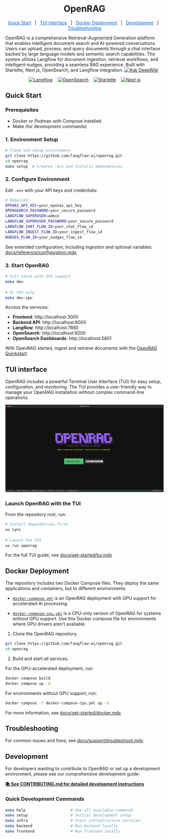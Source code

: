 <div align="center">

# OpenRAG

</div>
<div align="center">
  <a href="#quick-start" style="color: #0366d6;">Quick Start</a> &nbsp;&nbsp;|&nbsp;&nbsp;
  <a href="#tui-interface" style="color: #0366d6;">TUI Interface</a> &nbsp;&nbsp;|&nbsp;&nbsp;
  <a href="#docker-deployment" style="color: #0366d6;">Docker Deployment</a> &nbsp;&nbsp;|&nbsp;&nbsp;
  <a href="#development" style="color: #0366d6;">Development</a> &nbsp;&nbsp;|&nbsp;&nbsp;
  <a href="#troubleshooting" style="color: #0366d6;">Troubleshooting</a>
</div>


OpenRAG is a comprehensive Retrieval-Augmented Generation platform that enables intelligent document search and AI-powered conversations. Users can upload, process, and query documents through a chat interface backed by large language models and semantic search capabilities. The system utilizes Langflow for document ingestion, retrieval workflows, and intelligent nudges, providing a seamless RAG experience. Built with Starlette, Next.js, OpenSearch, and Langflow integration. [![Ask DeepWiki](https://deepwiki.com/badge.svg)](https://deepwiki.com/phact/openrag)


<div align="center">
  <a href="https://github.com/langflow-ai/langflow"><img src="https://img.shields.io/badge/Langflow-1C1C1E?style=flat&logo=langflow" alt="Langflow"></a>
  &nbsp;&nbsp;
  <a href="https://github.com/opensearch-project/OpenSearch"><img src="https://img.shields.io/badge/OpenSearch-005EB8?style=flat&logo=opensearch&logoColor=white" alt="OpenSearch"></a>
  &nbsp;&nbsp;
  <a href="https://github.com/encode/starlette"><img src="https://img.shields.io/badge/Starlette-009639?style=flat&logo=fastapi&logoColor=white" alt="Starlette"></a>
  &nbsp;&nbsp;
  <a href="https://github.com/vercel/next.js"><img src="https://img.shields.io/badge/Next.js-000000?style=flat&logo=next.js&logoColor=white" alt="Next.js"></a>

</div>

## Quick Start

### Prerequisites

- Docker or Podman with Compose installed
- Make (for development commands)

### 1. Environment Setup

```bash
# Clone and setup environment
git clone https://github.com/langflow-ai/openrag.git
cd openrag
make setup  # Creates .env and installs dependencies
```

### 2. Configure Environment

Edit `.env` with your API keys and credentials:

```bash
# Required
OPENAI_API_KEY=your_openai_api_key
OPENSEARCH_PASSWORD=your_secure_password
LANGFLOW_SUPERUSER=admin
LANGFLOW_SUPERUSER_PASSWORD=your_secure_password
LANGFLOW_CHAT_FLOW_ID=your_chat_flow_id
LANGFLOW_INGEST_FLOW_ID=your_ingest_flow_id
NUDGES_FLOW_ID=your_nudges_flow_id
```
See extended configuration, including ingestion and optional variables: [docs/reference/configuration.mdx](docs/docs/reference/configuration.mdx)

### 3. Start OpenRAG

```bash
# Full stack with GPU support
make dev

# Or CPU only
make dev-cpu
```

Access the services:
- **Frontend**: http://localhost:3000
- **Backend API**: http://localhost:8000
- **Langflow**: http://localhost:7860
- **OpenSearch**: http://localhost:9200
- **OpenSearch Dashboards**: http://localhost:5601

With OpenRAG started, ingest and retrieve documents with the [OpenRAG Quickstart](/docs/get-started/quickstart.mdx).

## TUI interface

OpenRAG includes a powerful Terminal User Interface (TUI) for easy setup, configuration, and monitoring. The TUI provides a user-friendly way to manage your OpenRAG installation without complex command-line operations.

![OpenRAG TUI Interface](assets/OpenRAG_TUI_2025-09-10T13_04_11_757637.svg)

### Launch OpenRAG with the TUI

From the repository root, run:

```bash
# Install dependencies first
uv sync

# Launch the TUI
uv run openrag
```

For the full TUI guide, see [docs/get-started/tui.mdx](docs/docs/get-started/tui.mdx)

## Docker Deployment

The repository includes two Docker Compose files.
They deploy the same applications and containers, but to different environments.

- [`docker-compose.yml`](https://github.com/langflow-ai/openrag/blob/main/docker-compose.yml) is an OpenRAG deployment with GPU support for accelerated AI processing.

- [`docker-compose-cpu.yml`](https://github.com/langflow-ai/openrag/blob/main/docker-compose-cpu.yml) is a CPU-only version of OpenRAG for systems without GPU support. Use this Docker compose file for environments where GPU drivers aren't available.

1. Clone the OpenRAG repository.
```bash
git clone https://github.com/langflow-ai/openrag.git
cd openrag
```

2. Build and start all services.

For the GPU-accelerated deployment, run:
```bash
docker compose build
docker compose up -d
```

For environments without GPU support, run: 
```bash
docker compose -f docker-compose-cpu.yml up -d
```

For more information, see [docs/get-started/docker.mdx](docs/docs/get-started/docker.mdx)

## Troubleshooting

For common issues and fixes, see [docs/support/troubleshoot.mdx](docs/docs/support/troubleshoot.mdx).

## Development

For developers wanting to contribute to OpenRAG or set up a development environment, please see our comprehensive development guide:

**[📚 See CONTRIBUTING.md for detailed development instructions](CONTRIBUTING.md)**

### Quick Development Commands

```bash
make help                    # See all available commands
make setup                   # Initial development setup
make infra                   # Start infrastructure services
make backend                 # Run backend locally
make frontend                # Run frontend locally
```